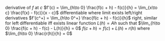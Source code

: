 derivative of $f$ at $c$
	$f'(c) = \lim_{h\to 0} \frac{f(c + h) - f(c)}{h} = \lim_{x\to c} \frac{f(x) - f(c)}{x - c}$
	differentiable where limit exists
	left/right derivatives
		$f'(c^+) = \lim_{h\to 0^+} \frac{f(c + h) - f(c)}{h}$ right, similar for left
	differentiable iff exists linear function $L(h) = Ah$ such that
		$\lim_{h\to 0} \frac{f(c + h) - f(c) - L(h)}{h} = 0$
		$f(c + h) = f(c) + L(h) + r(h)$ where $\lim_{h\to 0} \frac{r(h)}{h} = 0$
